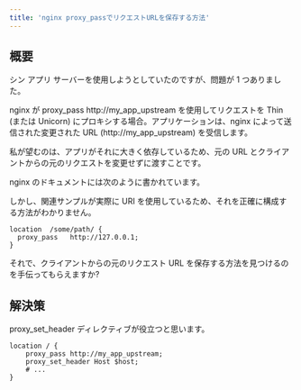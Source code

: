 ```yaml
---
title: 'nginx proxy_passでリクエストURLを保存する方法'
---
```


## 概要
シン アプリ サーバーを使用しようとしていたのですが、問題が 1 つありました。

nginx が proxy_pass http://my_app_upstream を使用してリクエストを Thin (または Unicorn) にプロキシする場合。アプリケーションは、nginx によって送信された変更された URL (http://my_app_upstream) を受信します。

私が望むのは、アプリがそれに大きく依存しているため、元の URL とクライアントからの元のリクエストを変更せずに渡すことです。

nginx のドキュメントには次のように書かれています。

しかし、関連サンプルが実際に URI を使用しているため、それを正確に構成する方法がわかりません。

```
location  /some/path/ {
  proxy_pass   http://127.0.0.1;
}

```
それで、クライアントからの元のリクエスト URL を保存する方法を見つけるのを手伝ってもらえますか?

## 解決策
proxy_set_header ディレクティブが役立つと思います。

```
location / {
    proxy_pass http://my_app_upstream;
    proxy_set_header Host $host;
    # ...
}

```
